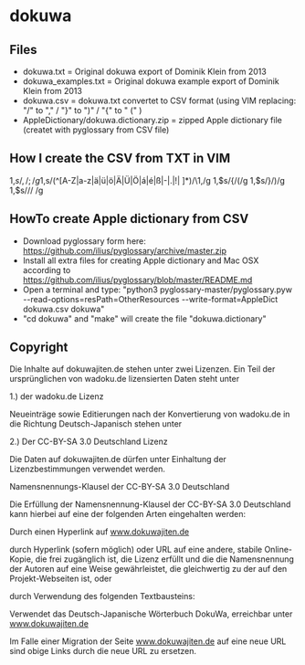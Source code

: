 dokuwa
======

Files
-----
- dokuwa.txt = Original dokuwa export of Dominik Klein from 2013
- dokuwa_examples.txt = Original dokuwa example export of Dominik Klein from 2013
- dokuwa.csv = dokuwa.txt convertet to CSV format (using VIM replacing: "/" to "," / "}" to ")" / "{" to " (" ) 
- AppleDictionary/dokuwa.dictionary.zip = zipped Apple dictionary file (createt with pyglossary from CSV file)


How I create the CSV from TXT in VIM
------------------------------------
1,$s/,/;/g
1,$s/\(^[A-Z|a-z|ä|ü|ö|Ä|Ü|Ö|á|é|ß|\-|.|!| ]*\)/\1,/g
1,$s/{/(/g
1,$s/}/)/g
1,$s/\// /g


HowTo create Apple dictionary from CSV
--------------------------------------
- Download pyglossary form here: https://github.com/ilius/pyglossary/archive/master.zip
- Install all extra files for creating Apple dictionary and Mac OSX according to https://github.com/ilius/pyglossary/blob/master/README.md
- Open a terminal and type: "python3 pyglossary-master/pyglossary.pyw --read-options=resPath=OtherResources --write-format=AppleDict dokuwa.csv dokuwa"
- "cd dokuwa" and "make" will create the file "dokuwa.dictionary"

Copyright
---------
Die Inhalte auf dokuwajiten.de stehen unter zwei Lizenzen. Ein Teil der ursprünglichen von wadoku.de lizensierten Daten steht unter

1.) der wadoku.de Lizenz

Neueinträge sowie Editierungen nach der Konvertierung von wadoku.de in die Richtung Deutsch-Japanisch stehen unter

2.) Der CC-BY-SA 3.0 Deutschland Lizenz

Die Daten auf dokuwajiten.de dürfen unter Einhaltung der Lizenzbestimmungen verwendet werden.

Namensnennungs-Klausel der CC-BY-SA 3.0 Deutschland

Die Erfüllung der Namensnennung-Klausel der CC-BY-SA 3.0 Deutschland kann hierbei auf eine der folgenden Arten eingehalten werden:

Durch einen Hyperlink auf www.dokuwajiten.de

durch Hyperlink (sofern möglich) oder URL auf eine andere, stabile Online-Kopie, die frei zugänglich ist, die Lizenz erfüllt und die die Namensnennung der Autoren auf eine Weise gewährleistet, die gleichwertig zu der auf den Projekt-Webseiten ist, oder

durch Verwendung des folgenden Textbausteins:

Verwendet das Deutsch-Japanische Wörterbuch DokuWa, erreichbar unter www.dokuwajiten.de

Im Falle einer Migration der Seite www.dokuwajiten.de auf eine neue URL sind obige Links durch die neue URL zu ersetzen.